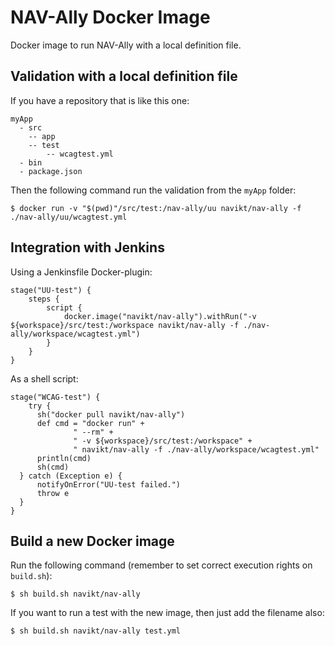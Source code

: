 # NAV-Ally Docker Image

Docker image to run NAV-Ally with a local definition file.

## Validation with a local definition file

If you have a repository that is like this one:

```
myApp
  - src
    -- app
    -- test
        -- wcagtest.yml
  - bin
  - package.json
```

Then the following command run the validation from the `myApp` folder:

```
$ docker run -v "$(pwd)"/src/test:/nav-ally/uu navikt/nav-ally -f ./nav-ally/uu/wcagtest.yml
```

## Integration with Jenkins

Using a Jenkinsfile Docker-plugin:

```
stage("UU-test") {
    steps {
        script {
            docker.image("navikt/nav-ally").withRun("-v ${workspace}/src/test:/workspace navikt/nav-ally -f ./nav-ally/workspace/wcagtest.yml")
        }
    }
}

```

As a shell script:

```
stage("WCAG-test") {
	try {
      sh("docker pull navikt/nav-ally")
      def cmd = "docker run" +
              " --rm" +
              " -v ${workspace}/src/test:/workspace" +
              " navikt/nav-ally -f ./nav-ally/workspace/wcagtest.yml"
      println(cmd)
      sh(cmd)
  } catch (Exception e) {
      notifyOnError("UU-test failed.")
      throw e
  }
}

```

## Build a new Docker image

Run the following command (remember to set correct execution rights on `build.sh`):
```
$ sh build.sh navikt/nav-ally
```

If you want to run a test with the new image, then just add the filename also:

```
$ sh build.sh navikt/nav-ally test.yml
```